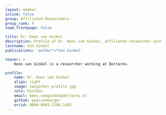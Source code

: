 ```yaml
---
layout: member
inline: false
group: Affiliated Researchers
group_rank: 4
team_frontpage: false

title: Dr. Kees van Ginkel
description: Profile of Dr. Kees van Ginkel, affiliated researcher with the Programming Group.
lastname: Van Ginkel
publications: 'author^=*Van Ginkel'

teaser: >
    Kees van Ginkel is a researcher working at Deltares.

profile:
    name: Dr. Kees van Ginkel
    align: right
    image: vanginkel-profile.jpg
    role: Postdoc
    email: kees.vanginkel@deltares.nl
    github: pweisenburger
    orcid: 0000-0003-1288-1485
---
```


